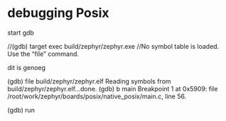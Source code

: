 # debugging Posix

start gdb

//(gdb) target exec build/zephyr/zephyr.exe
//No symbol table is loaded.  Use the “file” command.

dit is genoeg

(gdb) file build/zephyr/zephyr.elf
Reading symbols from build/zephyr/zephyr.elf…done.
(gdb) b main
Breakpoint 1 at 0x5909: file /root/work/zephyr/boards/posix/native_posix/main.c, line 56.

(gdb) run
